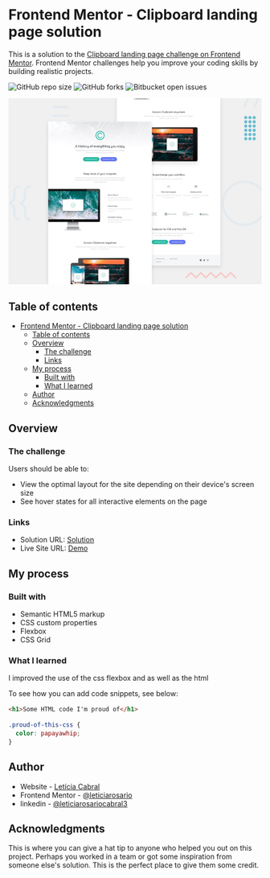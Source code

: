 # Frontend Mentor - Clipboard landing page solution

This is a solution to the [Clipboard landing page challenge on Frontend Mentor](https://www.frontendmentor.io/challenges/clipboard-landing-page-5cc9bccd6c4c91111378ecb9). Frontend Mentor challenges help you improve your coding skills by building realistic projects. 

![GitHub repo size](https://img.shields.io/github/repo-size/leticiarosariocabral/README-template?style=for-the-badge)
![GitHub forks](https://img.shields.io/github/forks/leticiarosariocabral/README-template?style=for-the-badge)
![Bitbucket open issues](https://img.shields.io/bitbucket/issues/leticiarosariocabral/README-template?style=for-the-badge)

![](./design/desktop-preview.jpg)

## Table of contents

- [Frontend Mentor - Clipboard landing page solution](#frontend-mentor---clipboard-landing-page-solution)
  - [Table of contents](#table-of-contents)
  - [Overview](#overview)
    - [The challenge](#the-challenge)
    - [Links](#links)
  - [My process](#my-process)
    - [Built with](#built-with)
    - [What I learned](#what-i-learned)
  - [Author](#author)
  - [Acknowledgments](#acknowledgments)


## Overview

### The challenge

Users should be able to:

- View the optimal layout for the site depending on their device's screen size
- See hover states for all interactive elements on the page

### Links

- Solution URL: [Solution](https://github.com/leticiarosariocabral/clipboardLandingPageMater)
- Live Site URL: [Demo](https://leticiarosariocabral.github.io/clipboardLandingPageMater/)

## My process

### Built with

- Semantic HTML5 markup
- CSS custom properties
- Flexbox
- CSS Grid




### What I learned

I improved the use of the css flexbox and as well as the html 

To see how you can add code snippets, see below:

```html
<h1>Some HTML code I'm proud of</h1>
```
```css
.proud-of-this-css {
  color: papayawhip;
}
```
## Author

- Website - [Letícia Cabral](https://www.leticiadeveloper.com/)
- Frontend Mentor - [@leticiarosario](https://www.frontendmentor.io/profile/Leticiarosario)
- linkedin - [@leticiarosariocabral3](https://www.linkedin.com/in/leticiarosariocabral/)


## Acknowledgments

This is where you can give a hat tip to anyone who helped you out on this project. Perhaps you worked in a team or got some inspiration from someone else's solution. This is the perfect place to give them some credit.


